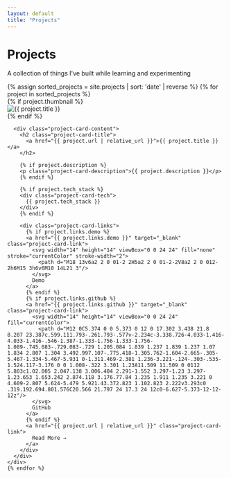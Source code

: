 ```yaml
---
layout: default
title: "Projects"
---
```


<div class="projects-section">
  <h1 class="section-title">Projects</h1>
  <p class="section-description">A collection of things I've built while learning and experimenting</p>

  <div class="projects-grid">
    {% assign sorted_projects = site.projects | sort: 'date' | reverse %}
    {% for project in sorted_projects %}
    <div class="project-card">
      {% if project.thumbnail %}
      <div class="project-thumbnail">
        <img src="{{ project.thumbnail | relative_url }}" alt="{{ project.title }}">
      </div>
      {% endif %}

      <div class="project-card-content">
        <h2 class="project-card-title">
          <a href="{{ project.url | relative_url }}">{{ project.title }}</a>
        </h2>

        {% if project.description %}
        <p class="project-card-description">{{ project.description }}</p>
        {% endif %}

        {% if project.tech_stack %}
        <div class="project-card-tech">
          {{ project.tech_stack }}
        </div>
        {% endif %}

        <div class="project-card-links">
          {% if project.links.demo %}
          <a href="{{ project.links.demo }}" target="_blank" class="project-card-link">
            <svg width="14" height="14" viewBox="0 0 24 24" fill="none" stroke="currentColor" stroke-width="2">
              <path d="M18 13v6a2 2 0 01-2 2H5a2 2 0 01-2-2V8a2 2 0 012-2h6M15 3h6v6M10 14L21 3"/>
            </svg>
            Demo
          </a>
          {% endif %}
          {% if project.links.github %}
          <a href="{{ project.links.github }}" target="_blank" class="project-card-link">
            <svg width="14" height="14" viewBox="0 0 24 24" fill="currentColor">
              <path d="M12 0C5.374 0 0 5.373 0 12 0 17.302 3.438 21.8 8.207 23.387c.599.111.793-.261.793-.577v-2.234c-3.338.726-4.033-1.416-4.033-1.416-.546-1.387-1.333-1.756-1.333-1.756-1.089-.745.083-.729.083-.729 1.205.084 1.839 1.237 1.839 1.237 1.07 1.834 2.807 1.304 3.492.997.107-.775.418-1.305.762-1.604-2.665-.305-5.467-1.334-5.467-5.931 0-1.311.469-2.381 1.236-3.221-.124-.303-.535-1.524.117-3.176 0 0 1.008-.322 3.301 1.23A11.509 11.509 0 0112 5.803c1.02.005 2.047.138 3.006.404 2.291-1.552 3.297-1.23 3.297-1.23.653 1.653.242 2.874.118 3.176.77.84 1.235 1.911 1.235 3.221 0 4.609-2.807 5.624-5.479 5.921.43.372.823 1.102.823 2.222v3.293c0 .319.192.694.801.576C20.566 21.797 24 17.3 24 12c0-6.627-5.373-12-12-12z"/>
            </svg>
            GitHub
          </a>
          {% endif %}
          <a href="{{ project.url | relative_url }}" class="project-card-link">
            Read More →
          </a>
        </div>
      </div>
    </div>
    {% endfor %}
  </div>
</div>
